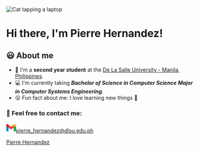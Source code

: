 <div>
<img src="https://c.tenor.com/LSDeBe2JAfoAAAAC/cat-coding.gif" alt="Cat tapping a laptop"><br>
<h1>Hi there, I'm Pierre Hernandez!</h1>
</div>

## 😃 About me
- 📗 I'm a **second year student** at the [De La Salle University - Manila, Philippines].
- 💻 I'm currently taking ***Bachelor of Science in Computer Science Major in Computer Systems Engineering***.
- 😮 Fun fact about me: I love learning new things 📖

### 📧 Feel free to contact me:
<p><a href="mailto:pierre_hernandez@dlsu.edu.ph"><img src="./images/gmail.png" width="26px">pierre_hernandez@dlsu.edu.ph</a></p>
<p><a href="www.linkedin.com/in/pierre-hernandez-b07048224">Pierre Hernandez</a></p>



<!-- Links -->

[De La Salle University - Manila, Philippines]: https://www.dlsu.edu.ph/
